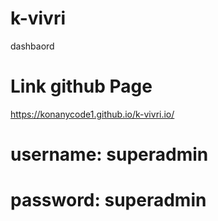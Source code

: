 # k-vivri
dashbaord
# Link github Page
https://konanycode1.github.io/k-vivri.io/

# username: superadmin
# password: superadmin
